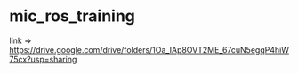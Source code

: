 # mic_ros_training
link => https://drive.google.com/drive/folders/1Oa_IAp8OVT2ME_67cuN5egqP4hiW75cx?usp=sharing
